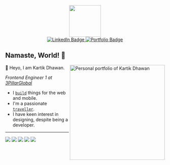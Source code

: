 <div id="header" align="center">
  <img src="https://media.giphy.com/media/M9gbBd9nbDrOTu1Mqx/giphy.gif" width="100"/>
  <div id="badges">
    <a href="https://www.linkedin.com/in/kartik-dhawan-13585b211/">
      <img src="https://img.shields.io/badge/LinkedIn-blue?style=for-the-badge&logo=linkedin&logoColor=white" alt="LinkedIn Badge"/>
    </a>
    <a href="https://kartikdhawan.in/home">
      <img src="https://img.shields.io/badge/Portfolio-red?style=for-the-badge" alt="Portfolio Badge"/>
    </a>
  </div>
  <img src="https://komarev.com/ghpvc/?username=kartik-dhawan&style=flat-square&color=blue" alt=""/>
</div>

## Namaste, World! 🙏

<a href="https://kartikdhawan.in/home" target="_blank" rel="noreferrer">
  <img align="right" src="https://user-images.githubusercontent.com/21218732/108165714-05c74a80-7119-11eb-9a61-2963220f99de.png"     alt="Personal portfolio of Kartik Dhawan" width=300px height=300px/>
</a>

👋 Heyo, I am Kartik Dhawan.

*Frontend Engineer 1 at [3PillarGlobal](https://www.3pillarglobal.com/)*

- I [`build`](https://kartikdhawan.in/projects) things for the web and mobile.
- I'm a passionate [`traveller`](https://instagram.com/notkartikk).
- I have keen interest in designing, despite being a developer.

---

[![](https://user-images.githubusercontent.com/21218732/108171128-12e83780-7121-11eb-9c43-ed5a8cdfe1fa.png)](https://ayushgupta.tech)
[![](https://user-images.githubusercontent.com/21218732/108171206-30b59c80-7121-11eb-9047-e654986f459f.png)](https://twitter.com/_guptaji_)
[![](https://user-images.githubusercontent.com/21218732/108171283-4c20a780-7121-11eb-9904-883c701c3824.png)](https://www.instagram.com/_.guptaji._/)
[![](https://user-images.githubusercontent.com/21218732/108171336-622e6800-7121-11eb-8a30-b436f29077a4.png)](https://medium.com/@guptaji)
[![](https://user-images.githubusercontent.com/21218732/108171405-796d5580-7121-11eb-8ab2-8d78efb29082.png)](https://www.linkedin.com/in/guptaji6/)

<!--
**gupta-ji6/gupta-ji6** is a ✨ _special_ ✨ repository because its `README.md` (this file) appears on your GitHub profile.

Here are some ideas to get you started:

- 🔭 I’m currently working on ...
- 🌱 I’m currently learning ...
- 👯 I’m looking to collaborate on ...
- 🤔 I’m looking for help with ...
- 💬 Ask me about ...
- 📫 How to reach me: ...
- 😄 Pronouns: ...
- ⚡ Fun fact: ...

Connect with me on: 
<img height="16" width="16" src="https://cdn.jsdelivr.net/npm/simple-icons@v3/icons/twitter.svg" />
<img height="16" width="16" src="https://cdn.jsdelivr.net/npm/simple-icons@v3/icons/instagram.svg" />
<img height="16" width="16" src="https://cdn.jsdelivr.net/npm/simple-icons@v3/icons/medium.svg" />
<img height="16" width="16" src="https://cdn.jsdelivr.net/npm/simple-icons@v3/icons/linkedin.svg" />
-->


<!--
**kartik-dhawan/kartik-dhawan** is a ✨ _special_ ✨ repository because its `README.md` (this file) appears on your GitHub profile.

Here are some ideas to get you started:

- 🔭 I’m currently working on ...
- 🌱 I’m currently learning ...
- 👯 I’m looking to collaborate on ...
- 🤔 I’m looking for help with ...
- 💬 Ask me about ...
- 📫 How to reach me: ...
- 😄 Pronouns: ...
- ⚡ Fun fact: ...
-->
